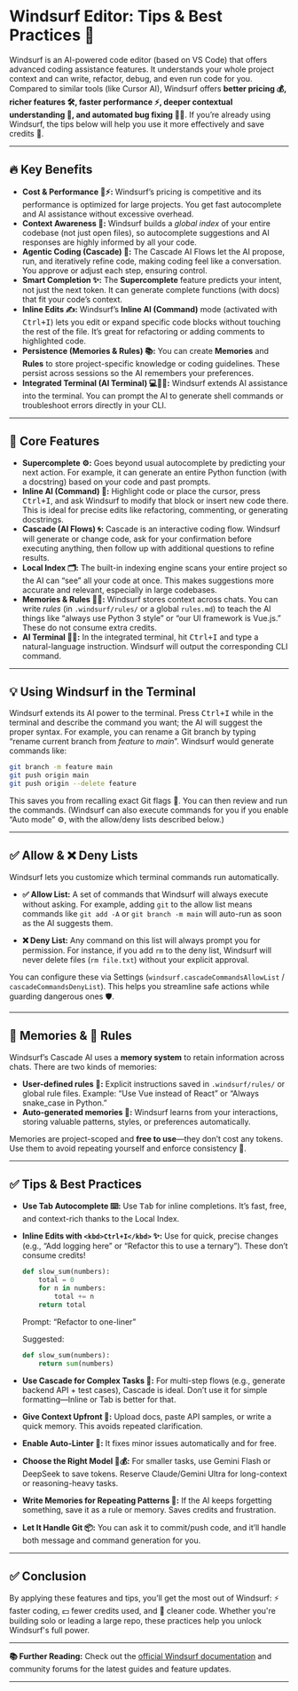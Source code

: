 # Windsurf Editor: Tips & Best Practices 🚀

Windsurf is an AI-powered code editor (based on VS Code) that offers advanced coding assistance features. It understands your whole project context and can write, refactor, debug, and even run code for you. Compared to similar tools (like Cursor AI), Windsurf offers **better pricing 💰, richer features 🛠️, faster performance ⚡, deeper contextual understanding 🧠, and automated bug fixing 🐛🔧**. If you’re already using Windsurf, the tips below will help you use it more effectively and save credits 🧾.

---

## 🔥 Key Benefits

* **Cost & Performance 💸⚡:** Windsurf’s pricing is competitive and its performance is optimized for large projects. You get fast autocomplete and AI assistance without excessive overhead.
* **Context Awareness 🧠:** Windsurf builds a *global index* of your entire codebase (not just open files), so autocomplete suggestions and AI responses are highly informed by all your code.
* **Agentic Coding (Cascade) 🤖:** The Cascade AI Flows let the AI propose, run, and iteratively refine code, making coding feel like a conversation. You approve or adjust each step, ensuring control.
* **Smart Completion ✨:** The **Supercomplete** feature predicts your intent, not just the next token. It can generate complete functions (with docs) that fit your code’s context.
* **Inline Edits ✍️:** Windsurf’s **Inline AI (Command)** mode (activated with <kbd>Ctrl+I</kbd>) lets you edit or expand specific code blocks without touching the rest of the file. It’s great for refactoring or adding comments to highlighted code.
* **Persistence (Memories & Rules) 📚:** You can create **Memories** and **Rules** to store project-specific knowledge or coding guidelines. These persist across sessions so the AI remembers your preferences.
* **Integrated Terminal (AI Terminal) 💻🧑‍💻:** Windsurf extends AI assistance into the terminal. You can prompt the AI to generate shell commands or troubleshoot errors directly in your CLI.

---

## 🧩 Core Features

* **Supercomplete ⚙️:** Goes beyond usual autocomplete by predicting your next action. For example, it can generate an entire Python function (with a docstring) based on your code and past prompts.
* **Inline AI (Command) 🎯:** Highlight code or place the cursor, press <kbd>Ctrl+I</kbd>, and ask Windsurf to modify that block or insert new code there. This is ideal for precise edits like refactoring, commenting, or generating docstrings.
* **Cascade (AI Flows) 🌀:** Cascade is an interactive coding flow. Windsurf will generate or change code, ask for your confirmation before executing anything, then follow up with additional questions to refine results.
* **Local Index 🗂️:** The built-in indexing engine scans your entire project so the AI can “see” all your code at once. This makes suggestions more accurate and relevant, especially in large codebases.
* **Memories & Rules 🧠📖:** Windsurf stores context across chats. You can write *rules* (in `.windsurf/rules/` or a global `rules.md`) to teach the AI things like “always use Python 3 style” or “our UI framework is Vue.js.” These do not consume extra credits.
* **AI Terminal 🧑‍💻:** In the integrated terminal, hit <kbd>Ctrl+I</kbd> and type a natural-language instruction. Windsurf will output the corresponding CLI command.

---

## 💡 Using Windsurf in the Terminal

Windsurf extends its AI power to the terminal. Press <kbd>Ctrl+I</kbd> while in the terminal and describe the command you want; the AI will suggest the proper syntax. For example, you can rename a Git branch by typing “rename current branch from *feature* to *main*”. Windsurf would generate commands like:

```bash
git branch -m feature main
git push origin main
git push origin --delete feature
```

This saves you from recalling exact Git flags 🎯. You can then review and run the commands. (Windsurf can also execute commands for you if you enable “Auto mode” ⚙️, with the allow/deny lists described below.)

---

## ✅ Allow & ❌ Deny Lists

Windsurf lets you customize which terminal commands run automatically.

* **✅ Allow List:** A set of commands that Windsurf will always execute without asking. For example, adding `git` to the allow list means commands like `git add -A` or `git branch -m main` will auto-run as soon as the AI suggests them.

* **❌ Deny List:** Any command on this list will always prompt you for permission. For instance, if you add `rm` to the deny list, Windsurf will never delete files (`rm file.txt`) without your explicit approval.

You can configure these via Settings (`windsurf.cascadeCommandsAllowList` / `cascadeCommandsDenyList`). This helps you streamline safe actions while guarding dangerous ones 🛡️.

---

## 🧠 Memories & 📏 Rules

Windsurf’s Cascade AI uses a **memory system** to retain information across chats. There are two kinds of memories:

* **User-defined rules 📝:** Explicit instructions saved in `.windsurf/rules/` or global rule files. Example: “Use Vue instead of React” or “Always snake\_case in Python.”
* **Auto-generated memories 🤖:** Windsurf learns from your interactions, storing valuable patterns, styles, or preferences automatically.

Memories are project-scoped and **free to use**—they don’t cost any tokens. Use them to avoid repeating yourself and enforce consistency 🔁.

---

## ✅ Tips & Best Practices

* **Use Tab Autocomplete ⌨️:** Use <kbd>Tab</kbd> for inline completions. It’s fast, free, and context-rich thanks to the Local Index.

* **Inline Edits with `<kbd>Ctrl+I</kbd>` ✨:** Use for quick, precise changes (e.g., “Add logging here” or “Refactor this to use a ternary”). These don’t consume credits!

  ```python
  def slow_sum(numbers):
      total = 0
      for n in numbers:
          total += n
      return total
  ```

  Prompt: “Refactor to one-liner”

  Suggested:

  ```python
  def slow_sum(numbers):
      return sum(numbers)
  ```

* **Use Cascade for Complex Tasks 🧩:** For multi-step flows (e.g., generate backend API + test cases), Cascade is ideal. Don’t use it for simple formatting—Inline or Tab is better for that.

* **Give Context Upfront 📄:** Upload docs, paste API samples, or write a quick memory. This avoids repeated clarification.

* **Enable Auto-Linter 🧼:** It fixes minor issues automatically and for free.

* **Choose the Right Model 🧠💰:** For smaller tasks, use Gemini Flash or DeepSeek to save tokens. Reserve Claude/Gemini Ultra for long-context or reasoning-heavy tasks.

* **Write Memories for Repeating Patterns 🔁:** If the AI keeps forgetting something, save it as a rule or memory. Saves credits and frustration.

* **Let It Handle Git 📦:** You can ask it to commit/push code, and it’ll handle both message and command generation for you.

---

## ✅ Conclusion

By applying these features and tips, you’ll get the most out of Windsurf: ⚡ faster coding, 💵 fewer credits used, and 🧼 cleaner code. Whether you're building solo or leading a large repo, these practices help you unlock Windsurf's full power.

---

**📚 Further Reading:**
Check out the [official Windsurf documentation](https://windsurf.com/editor) and community forums for the latest guides and feature updates.

---
